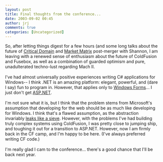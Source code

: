 ```yaml
---
layout: post
title: Final thoughts from the conference...
date: 2003-09-02 00:45
author: jrj
comments: true
categories: [Uncategorized]
---
```

So, after letting things digest for a few hours (and some long talks about the future of <a href="http://www.criticaldomain.net/" target="_blank">Critical Domain</a> and <a href="http://www.marketmatrix.com/" target="_blank">Market  Matrix</a> post-merger with Shannon, I am leaving with a renewed sense of enthusiasm about the future of ColdFusion and Fusebox, as well as a combination of guarded optimism and pure, unadulterated techno-lust regarding Mach II.<br /><br />I've had almost universally positive experiences writing C# applications for Windows-- I think .NET is an amazing platform: elegant, powerful, and (dare I say) fun to program in. However, that applies only to <a href="http://www.windowsforms.com/" target="_blank">Windows Forms</a>... I  just don't get <a href="http://www.asp.net/" target="_blank">ASP.NET</a>.<br /><br />I'm not sure what it is, but I think that the problem stems from Microsoft's assumption that developing for the web should be as much like developing for Windows. I think that's a flawed assumption, as the abstraction invariably <a href="http://www.joelonsoftware.com/articles/LeakyAbstractions.html" target="_blank">leaks like a sieve</a>. However, with the problems I've had building truly complex systems using ColdFusion, I was pretty close to jumping ship, and toughing it out for a transition to ASP.NET. However, now I am firmly back in the CF camp, and I'm happy to be here. (I've always preferred writing CF code.)<br /><br />I'm really glad I cam to the conference... there's a good chance that I'll be back next year.
